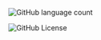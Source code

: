 ![GitHub language count](https://img.shields.io/github/languages/count/AfshinZirak01/result)

![GitHub License](https://img.shields.io/github/license/:user/:repo)
